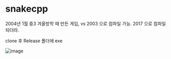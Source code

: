 # snakecpp
2004년 1월 중3 겨울방학 때 만든 게임, vs 2003 으로 컴파일 가능. 2017 으로 컴파일 되더라.

clone 후 Release 폴더에 exe 

![image](https://user-images.githubusercontent.com/3623889/116982101-5b1bfc80-ad03-11eb-9c43-82ccce131678.png)


